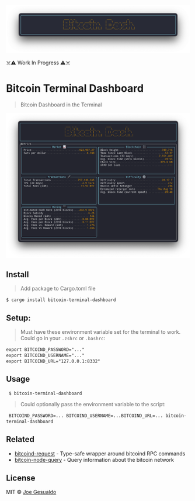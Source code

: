 ![Screenshot](logo.png)

☠️⚠️ Work In Progress ⚠️☠️

# Bitcoin Terminal Dashboard

> Bitcoin Dashboard in the Terminal

![Screenshot](screenshot_3.png)

## Install

> Add package to Cargo.toml file

```shell
$ cargo install bitcoin-terminal-dashboard
```

## Setup:

> Must have these environment variable set for the terminal to work. Could go in your `.zshrc` or `.bashrc`:

```shell
export BITCOIND_PASSWORD="..."
export BITCOIND_USERNAME="..."
export BITCOIND_URL="127.0.0.1:8332"
```

## Usage

```shell
 $ bitcoin-terminal-dashboard
```

> Could optionally pass the environment variable to the script:

```shell
 BITCOIND_PASSWORD=... BITCOIND_USERNAME=...BITCOIND_URL=... bitcoin-terminal-dashboard
```

## Related

- [bitcoind-request](https://github.com/joegesualdo/bitcoind-request) - Type-safe wrapper around bitcoind RPC commands
- [bitcoin-node-query](https://github.com/joegesualdo/bitcoin-node-query) - Query information about the bitcoin network

## License

MIT © [Joe Gesualdo]()
